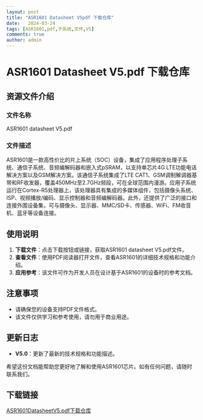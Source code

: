 ```yaml
---
layout: post
title: "ASR1601 Datasheet V5pdf 下载仓库"
date:   2024-03-24
tags: [ASR1601,pdf,子系统,文件,V5]
comments: true
author: admin
---
```

# ASR1601 Datasheet V5.pdf 下载仓库

## 资源文件介绍

### 文件名称
ASR1601 datasheet V5.pdf

### 文件描述
ASR1601是一款高性价比的片上系统（SOC）设备，集成了应用程序处理子系统、通信子系统、音频编解码器和嵌入式pSRAM，以支持单芯片4G LTE功能电话解决方案以及GSM解决方案。该通信子系统集成了LTE CAT1、GSM调制解调器基带和RF收发器，覆盖450MHz至2.7GHz频段，可在全球范围内漫游。应用子系统运行在Cortex-R5处理器上，该处理器具有集成的多媒体组件，包括摄像头系统、ISP、视频播放/编码、显示控制器和音频编解码器。此外，还提供了广泛的接口和连接外围设备集，可与摄像头、显示器、MMC/SD卡、传感器、WiFi、FM收音机、蓝牙等设备连接。

## 使用说明

1. **下载文件**：点击下载按钮或链接，获取ASR1601 datasheet V5.pdf文件。
2. **查看文件**：使用PDF阅读器打开文件，查看ASR1601的详细技术规格和功能介绍。
3. **应用参考**：该文件可作为开发人员在设计基于ASR1601的设备时的参考文档。

## 注意事项

- 请确保您的设备支持PDF文件格式。
- 该文件仅供学习和参考使用，请勿用于商业用途。

## 更新日志

- **V5.0**：更新了最新的技术规格和功能描述。

希望这份文档能帮助您更好地了解和使用ASR1601芯片。如有任何问题，请随时联系我们。

## 下载链接

[ASR1601DatasheetV5.pdf下载仓库](https://pan.quark.cn/s/e2b4b62fcc82)